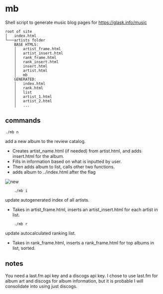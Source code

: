 # mb
Shell script to generate music blog pages for https://glask.info/music
```
root of site
│   index.html   
└───artists folder
    BASE HTMLS:
    │   artist_frame.html
    │   artist_insert.html
    │   rank_frame.html
    │   rank_insert.html
    │   insert.html
    │   artist.html
    │   mb
    GENERATED:
    │   index.html
    │   rank.html
    │   list
    │   artist_1.html
    │   artist_2.html
    │   ...
```

## commands
    ./mb n
    
add a new album to the review catalog. 
- Creates artist_name.html (if needed) from artist.html, and adds insert.html for the album. 
- Fills in information based on what is inputted by user. 
- Then adds album to list, calls other two functions.
- adds album to ../index.html after the flag <!---new--->

![new](https://glask.info/blog/img/mb_example.png)

```
    ./mb i
```
update autogenerated index of all artists. 
- Takes in artist_frame.html, inserts an artist_insert.html for each artist in list.
```
    ./mb r
```
update autocalculated ranking list. 
- Takes in rank_frame.html, inserts a rank_frame.html for top albums in list, sorted.

## notes
You need a last.fm api key and a discogs api key. I chose to use last.fm for album art and discogs for album information, but it is probable I will consolidate into using just discogs.
